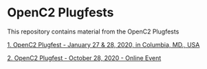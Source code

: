 # OpenC2 Plugfests

This repository contains material from the OpenC2 Plugfests



[1. OpenC2 Plugfest - January 27 & 28, 2020, in Columbia,  MD., USA](https://github.com/Vasileios-Mavroeidis/openc2-plugfest/tree/master/2020-January)

[2. OpenC2 Plugfest - October 28, 2020 - Online Event](https://github.com/Vasileios-Mavroeidis/openc2-plugfest/tree/master/2020-October)

